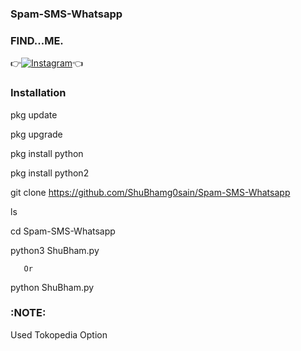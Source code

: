 ### Spam-SMS-Whatsapp



### FIND...ME.



👉[![Instagram](https://img.shields.io/badge/INSTAGRAM-FOLLOW-red?style=for-the-badge&logo=instagram)](https://www.instagram.com/shubham_g0sain)👈

### Installation

 pkg update
 
 pkg upgrade

 pkg install python

 pkg install python2

 git clone https://github.com/ShuBhamg0sain/Spam-SMS-Whatsapp
 
 ls

 cd Spam-SMS-Whatsapp

 python3 ShuBham.py

       Or 

 python ShuBham.py

### :NOTE:
Used Tokopedia Option 
